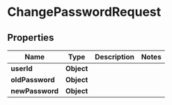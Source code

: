 # ChangePasswordRequest

## Properties
Name | Type | Description | Notes
------------ | ------------- | ------------- | -------------
**userId** | **Object** |  | 
**oldPassword** | **Object** |  | 
**newPassword** | **Object** |  | 
